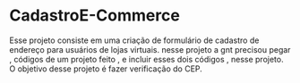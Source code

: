 # CadastroE-Commerce
Esse projeto consiste em uma criação de formulário de cadastro de endereço para usuários de lojas virtuais.
nesse projeto a gnt precisou pegar , códigos de um projeto feito , e incluir esses dois códigos , nesse projeto.
O objetivo desse projeto é fazer verificação do CEP.
